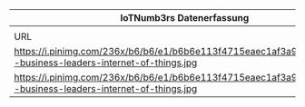 |IoTNumb3rs Datenerfassung|||||||||||
| ---- | ---- | ---- | ---- | ---- | ---- | ---- | ---- | ---- | ---- | ---- |
||||||||||||
|URL|home_url|filename|device_class|device_count|market_class|market_volume|prognosis_year|publication_year|authorship_class|Dropbox folder|
|https://i.pinimg.com/236x/b6/b6/e1/b6b6e113f4715eaec1af3a971054d7e2--business-leaders-internet-of-things.jpg|https://www.pinterest.de/gkdigitalmedia/iot-infographics/|file21_b6b6e113f4715eaec1af3a971054d7e2--business-leaders-internet-of-things.jpg|||value|1.59E+11|2013|2012|scientist|marielledemuth/20190113-1508|
|https://i.pinimg.com/236x/b6/b6/e1/b6b6e113f4715eaec1af3a971054d7e2--business-leaders-internet-of-things.jpg|https://www.pinterest.de/gkdigitalmedia/iot-infographics/|file21_b6b6e113f4715eaec1af3a971054d7e2--business-leaders-internet-of-things.jpg|||impact|6E+11|2013|2012|scientist|marielledemuth/20190113-1508|
